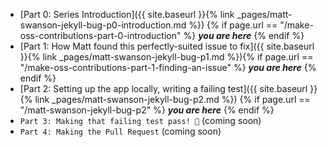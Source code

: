 - [Part 0: Series Introduction]({{ site.baseurl }}{% link _pages/matt-swanson-jekyll-bug-p0-introduction.md %}) {% if page.url == "/make-oss-contributions-part-0-introduction" %} _**you are here**_ {% endif %} 
- [Part 1: How Matt found this perfectly-suited issue to fix]({{ site.baseurl }}{% link _pages/matt-swanson-jekyll-bug-p1.md %}){% if page.url == "/make-oss-contributions-part-1-finding-an-issue" %} _**you are here**_ {% endif %}
- [Part 2: Setting up the app locally, writing a failing test]({{ site.baseurl }}{% link _pages/matt-swanson-jekyll-bug-p2.md %}) {% if page.url == "/matt-swanson-jekyll-bug-p2" %} _**you are here**_ {% endif %}
- `Part 3: Making that failing test pass! 🙌` (coming soon)
- `Part 4: Making the Pull Request` (coming soon)

